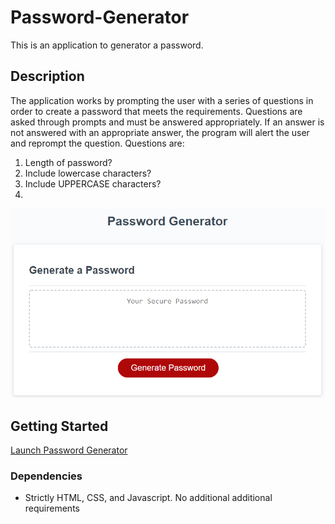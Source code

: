 # Password-Generator

This is an application to generator a password.

## Description

The application works by prompting the user with a series of questions in order to create a password that meets the requirements.
Questions are asked through prompts and must be answered appropriately. If an answer is not answered with an appropriate answer, the program will alert the user and reprompt the question.
Questions are:
1. Length of password?
2. Include lowercase characters?
3. Include UPPERCASE characters?
4. 

![Portfolio Image](./assets/media/Screenshot.png)

## Getting Started
[Launch Password Generator](https://dmmerchant.github.io/Password-Generator/)

### Dependencies

* Strictly HTML, CSS, and Javascript. No additional additional requirements

